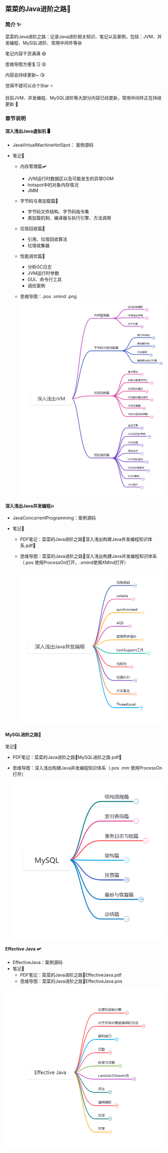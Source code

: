 ## 菜菜的Java进阶之路🚀

### 简介 ✨

菜菜的Java进阶之路：记录Java进阶相关知识、笔记以及案例，包括：JVM、并发编程、MySQL进阶、常用中间件等😆

笔记内容干货满满 😄

思维导图方便复习 😝

内容会持续更新~  :kissing_heart: 

觉得不错可以点个Star ⭐️ 

目前JVM、并发编程、MySQL进阶等大部分内容已经更新，常用中间件正在持续更新  🥰



### 章节说明

#### 深入浅出Java虚拟机 🖥️

- JavaVirtualMachineHotSpot： 案例源码

- 笔记📔

  - 内存管理篇🛩️

    - JVM运行时数据区以及可能发生的异常OOM
    - hotspot中的对象内存情况
    - JMM

  - 字节码与类加载篇🎈

    - 字节码文件结构、字节码指令集
    - 类加载机制、编译器与执行引擎、方法调用

  - 垃圾回收篇🧨

    - 引用、垃圾回收算法
    - 垃圾收集器

  - 性能调优篇🚀

    - 分析GC日志
    - JVM运行时参数
    - GUI、命令行工具
    - 调优案例

  - 思维导图：.pos  .xmind .png

    ![深入浅出Java虚拟机](README.assets/image-20240304220904091.png)

  

  

#### 深入浅出Java并发编程:boom: 

- JavaConcurrentProgramming：案例源码

- 笔记📔

  - PDF笔记：菜菜的Java进阶之路🚀深入浅出构建Java并发编程知识体系.pdf🎉

  - 思维导图：菜菜的Java进阶之路🚀深入浅出构建Java并发编程知识体系（.pos 使用ProcessOn打开，.xmind使用XMind打开）

    ![深入浅出Java并发编程](README.assets/image-20240304221002296.png)



####  MySQL进阶之路🐬

笔记📔

- PDF笔记：菜菜的Java进阶之路🚀MySQL进阶之路.pdf🎉

- 思维导图：深入浅出构建Java并发编程知识体系（.pos .mm 使用ProcessOn打开）

  ![image-20240305233144229](README.assets/image-20240305233144229.png)

#### Effective Java 🛩️

- EffectiveJava：案例源码
- 笔记📔
  - PDF笔记：菜菜的Java进阶之路🚀EffectiveJava.pdf
  - 思维导图：菜菜的Java进阶之路🚀EffectiveJava.pos

![image-20240416164506366](README.assets/image-20240416164506366.png)
